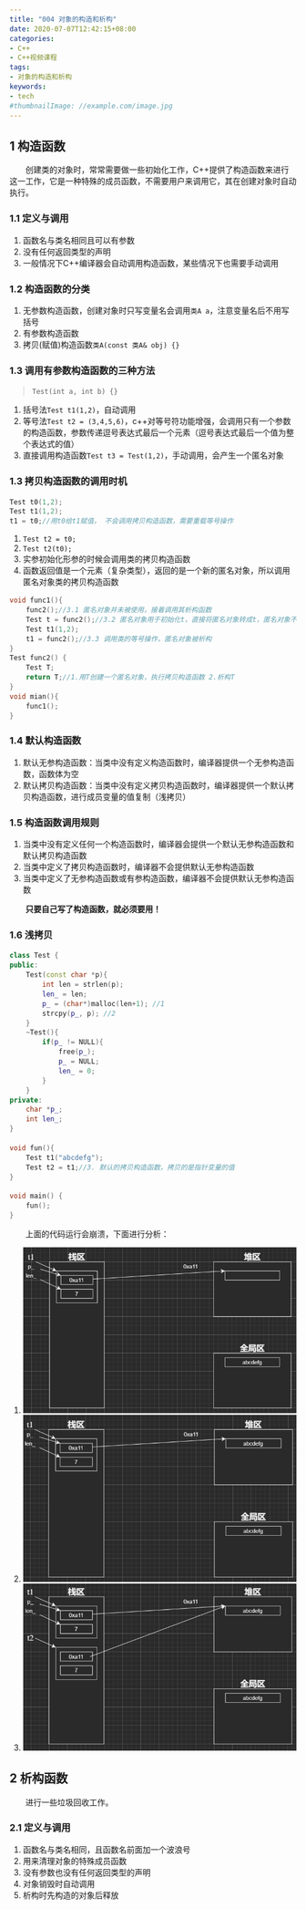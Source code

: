 ```yaml
---
title: "004 对象的构造和析构"
date: 2020-07-07T12:42:15+08:00
categories:
- C++
- C++视频课程
tags:
- 对象的构造和析构
keywords:
- tech
#thumbnailImage: //example.com/image.jpg
---
```


<!--more-->
## 1 构造函数

　　创建类的对象时，常常需要做一些初始化工作，C++提供了构造函数来进行这一工作，它是一种特殊的成员函数，不需要用户来调用它，其在创建对象时自动执行。

### 1.1 定义与调用

1. 函数名与类名相同且可以有参数
2. 没有任何返回类型的声明
3. 一般情况下C++编译器会自动调用构造函数，某些情况下也需要手动调用

### 1.2 构造函数的分类

1. 无参数构造函数，创建对象时只写变量名会调用`类A a`，注意变量名后不用写括号
2. 有参数构造函数
3. 拷贝(赋值)构造函数`类A(const 类A& obj) {}`

### 1.3 调用有参数构造函数的三种方法  

> `Test(int a, int b) {}`

1. 括号法`Test t1(1,2)`，自动调用
2. 等号法`Test t2 = (3,4,5,6)`，c++对等号符功能增强，会调用只有一个参数的构造函数，参数传递逗号表达式最后一个元素（逗号表达式最后一个值为整个表达式的值）
3. 直接调用构造函数`Test t3 = Test(1,2)`，手动调用，会产生一个匿名对象

### 1.3 拷贝构造函数的调用时机

```cpp
Test t0(1,2);
Test t1(1,2);
t1 = t0;//用t0给t1赋值， 不会调用拷贝构造函数，需要重载等号操作
```

1. `Test t2 = t0;`
2. `Test t2(t0);`
3. 实参初始化形参的时候会调用类的拷贝构造函数
4. 函数返回值是一个元素（复杂类型），返回的是一个新的匿名对象，所以调用匿名对象类的拷贝构造函数

```cpp
void func1(){
    func2();//3.1 匿名对象并未被使用，接着调用其析构函数
    Test t = func2();//3.2 匿名对象用于初始化t，直接将匿名对象转成t，匿名对象不会被析构，也不会再调用拷贝构造函数
    Test t1(1,2);
    t1 = func2();//3.3 调用类的等号操作，匿名对象被析构
}
Test func2() {
    Test T;
    return T;//1.用T创建一个匿名对象，执行拷贝构造函数 2.析构T
}
void mian(){
    func1();
}
```

### 1.4 默认构造函数

1. 默认无参构造函数：当类中没有定义构造函数时，编译器提供一个无参构造函数，函数体为空
2. 默认拷贝构造函数：当类中没有定义拷贝构造函数时，编译器提供一个默认拷贝构造函数，进行成员变量的值复制（浅拷贝）

### 1.5 构造函数调用规则

1. 当类中没有定义任何一个构造函数时，编译器会提供一个默认无参构造函数和默认拷贝构造函数
2. 当类中定义了拷贝构造函数时，编译器不会提供默认无参构造函数
3. 当类中定义了无参构造函数或有参构造函数，编译器不会提供默认无参构造函数

　　**只要自己写了构造函数，就必须要用！**

### 1.6 浅拷贝

```cpp
class Test {
public:
    Test(const char *p){
        int len = strlen(p);
        len_ = len;
        p_ = (char*)malloc(len+1); //1
        strcpy(p_, p); //2
    }
    ~Test(){
        if(p_ != NULL){
            free(p_);
            p_ = NULL;
            len_ = 0;
        }
    }
private:
    char *p_;
    int len_;
}

void fun(){
    Test t1("abcdefg");
    Test t2 = t1;//3. 默认的拷贝构造函数，拷贝的是指针变量的值
}

void main() {
    fun();
}
```

　　上面的代码运行会崩溃，下面进行分析：

1. ![浅拷贝1](/C++视频课程/004/浅拷贝1.png)
2. ![浅拷贝2](/C++视频课程/004/浅拷贝2.png)
3. ![浅拷贝3](/C++视频课程/004/浅拷贝3.png)

## 2 析构函数

　　进行一些垃圾回收工作。

### 2.1 定义与调用

1. 函数名与类名相同，且函数名前面加一个波浪号
2. 用来清理对象的特殊成员函数
3. 没有参数也没有任何返回类型的声明
4. 对象销毁时自动调用
5. 析构时先构造的对象后释放
